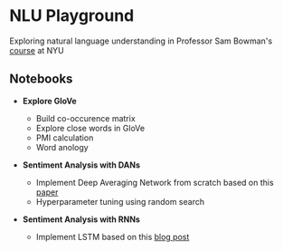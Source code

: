 # NLU Playground
Exploring natural language understanding in Professor Sam Bowman's [course](https://docs.google.com/document/d/1kXhxA4iit2fhAJJGOb32bb151cKLJtW8xWuyMVwqD6s/edit?usp=sharing) at NYU

## Notebooks
* **Explore GloVe** 
  - Build co-occurence matrix
  - Explore close words in GloVe
  - PMI calculation
  - Word anology
  
* **Sentiment Analysis with DANs** 
  - Implement Deep Averaging Network from scratch based on this [paper](https://people.cs.umass.edu/~miyyer/pubs/2015_acl_dan.pdf)
  - Hyperparameter tuning using random search
  
* **Sentiment Analysis with RNNs**
  - Implement LSTM based on this [blog post](https://colah.github.io/posts/2015-08-Understanding-LSTMs/)
  
